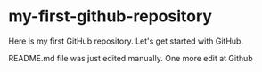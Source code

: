 # my-first-github-repository
Here is my first GitHub repository. Let's get started with GitHub.

README.md file was just edited manually. One more edit at Github
